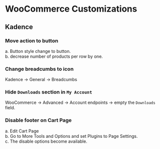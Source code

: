 # WooCommerce Customizations
## Kadence
### Move action to button
a. Button style change to button.<br/>
b. decrease number of products per row by one.

### Change breadcumbs to icon
Kadence -> General -> Breadcumbs

### Hide `Downloads` section in `My Account`
WooCommerce -> Advanced -> Account endpoints -> empty the `Downloads` field.

### Disable footer on Cart Page
a. Edit Cart Page <br/>
b. Go to More Tools and Options and set Plugins to Page Settings. <br/>
c. The disable options become available.
